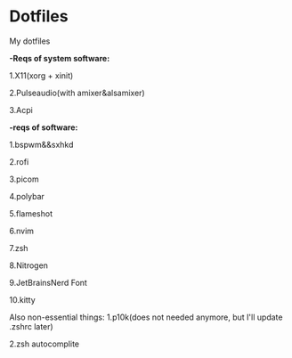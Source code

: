 # Dotfiles
My dotfiles

**-Reqs of system software:**

1.X11(xorg + xinit)

2.Pulseaudio(with amixer&alsamixer)

3.Acpi

**-reqs of software:**

 1.bspwm&&sxhkd

  2.rofi
  
  3.picom
  
  4.polybar
  
  5.flameshot
  
  6.nvim
  
  7.zsh
  
  8.Nitrogen

  9.JetBrainsNerd Font

  10.kitty
  
  Also non-essential things:
  1.p10k(does not needed anymore, but I'll update .zshrc later)

  2.zsh autocomplite
